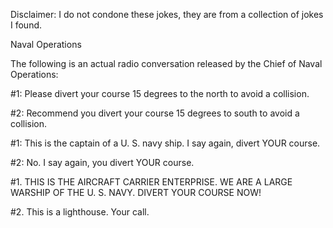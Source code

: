 Disclaimer: I do not condone these jokes, they are from a collection of jokes I found.

Naval Operations

The following is an actual radio conversation released by the Chief of Naval Operations: 

#1: Please divert your course 15 degrees to the north to avoid a collision. 

#2: Recommend you divert your course 15 degrees to south to avoid a collision. 

#1: This is the captain of a U. S. navy ship. I say again, divert YOUR course. 

#2: No. I say again, you divert YOUR course. 

#1. THIS IS THE AIRCRAFT CARRIER ENTERPRISE. WE ARE A LARGE WARSHIP OF THE U. S. NAVY. DIVERT YOUR COURSE NOW! 

#2. This is a lighthouse. Your call.

